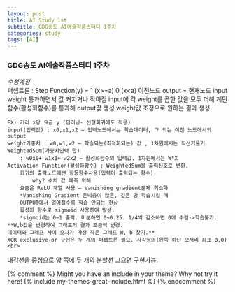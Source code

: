 ```yaml
---
layout: post
title: AI Study 1st
subtitle: GDG송도 AI예술작품스터디 1주차
categories: study
tags: [AI]
---
```


<h3>GDG송도 AI예술작품스터디 1주차</h3>

  *수정예정*<br>
퍼셉트론 :
	Step Function(y) = 1 (x>=a)
			  0 (x<a)
	이전노드 output = 현재노드 input 
	weight 통과하면서 값 커지거나 작아짐
	input에 각 weight를 곱한 값을 모두 더해 계단함수(활성화함수)를 통과해 output값 생성
	weight값 조정으로 원하는 결과 생성

	EX) 거리 x당 요금 y (딥러닝- 선형회귀에도 적용)
	input(입력값) : x0,x1,x2 – 입력노드에서는 학습데이터, 그 외는 이전 노드에서의 output 
	weight가중치 : w0,w1,w2 – 학습되는(최적화되는) 값 , 1차원에서는 직선기울기
	WeightedSum(가중치입력 합) 
		: w0x0+ w1x1+ w2x2 – 활성화함수의 입력값. 1차원에서는 W*X
	Activation Function(활성화함수) : WeightedSum을 출력신호로 변환.
		회귀의 출력노드에선 항등함수사용(입력이 출력되는 함수)
			why? 수치 값 예측 위해
		요즘은 ReLU 계열 사용 – Vanishing gradient문제 최소화
		*Vanishing Gradient 은닉층이 많은, 깊은 망 학습시킬 때 
		OUTPUT에서 멀어질수록 학습 안되는 현상
		활성화 함수로 sigmoid 사용하여 발생.
		*sigmoid는 0~1 출력. 미분하면 0~0.25. 1/4씩 감소하면 0에 수렴->학습불가.
	**W,b값을 변경하여 그래프의 결과 조금씩 변경. 
	데이터와 그래프 사이 오차가 가장 작은 그래프 W, b 찾기.**
	XOR exclusive-or 구현은 두 개의 퍼셉트론 필요. 사각형의(왼쪽 하단 모서리 좌표 0,0)<br> 
  대각선을 중심으로 양 쪽에 두 개의 분할선 그으면 구현가능. 

{% comment %}
Might you have an include in your theme? Why not try it here!
{% include my-themes-great-include.html %}
{% endcomment %}
